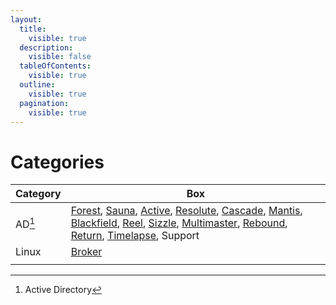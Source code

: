 ```yaml
---
layout:
  title:
    visible: true
  description:
    visible: false
  tableOfContents:
    visible: true
  outline:
    visible: true
  pagination:
    visible: true
---
```


# Categories

| Category | Box                                                                                                                                                                                                                                                                                                                                                                                           |
| -------- | --------------------------------------------------------------------------------------------------------------------------------------------------------------------------------------------------------------------------------------------------------------------------------------------------------------------------------------------------------------------------------------------- |
| AD[^1]   | [Forest](easy/forest.md), [Sauna](easy/sauna.md), [Active](easy/active.md), [Resolute](medium/resolute.md), [Cascade](medium/cascade.md), [Mantis](hard/mantis.md), [Blackfield](hard/blackfield.md), [Reel](hard/reel.md), [Sizzle](insane/sizzle.md), [Multimaster](insane/multimaster.md), [Rebound](insane/rebound.md), [Return](easy/return.md), [Timelapse](easy/timelapse.md), Support |
| Linux    | [Broker](easy/broker.md)                                                                                                                                                                                                                                                                                                                                                                      |
|          |                                                                                                                                                                                                                                                                                                                                                                                               |

[^1]: Active Directory
